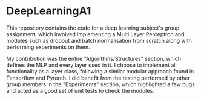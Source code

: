 # DeepLearningA1
This repository contains the code for a deep learning subject's group assignment, which involved implementing a Multi Layer Perceptron and modules such as dropout and batch normalisation from scratch along with performing experiments on them.

My contribution was the entire "Algorithms/Structures" section, which defines the MLP and every layer used in it. I choose to implement all functionality as a layer class, following a similar modular approach found in Tensorflow and Pytorch. I did benefit from the testing performed by other group members in the "Experiments" section, which highlighted a few bugs and acted as a good set of unit tests to check the modules.
